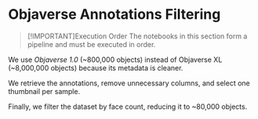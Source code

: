 # Objaverse Annotations Filtering

>[!IMPORTANT]Execution Order
>The notebooks in this section form a pipeline and must be executed in order.

We use _Objaverse 1.0_ (~800,000 objects) instead of Objaverse XL (~8,000,000 objects) because its metadata is cleaner.

We retrieve the annotations, remove unnecessary columns, and select one thumbnail per sample.

Finally, we filter the dataset by face count, reducing it to ~80,000 objects.
